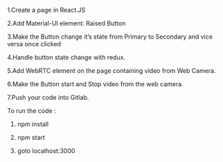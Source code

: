 1.Create a page in React.JS 
 
 2.Add Material-UI element: Raised Button
 
 3.Make the Button change it’s state from Primary to Secondary and vice versa once clicked
 
 4.Handle button state change with redux.
 
 5.Add WebRTC element on the page containing video from Web Camera.
 
 6.Make the Button start and Stop video from the web camera.
 
 7.Push your code into Gitlab.


To run the code :

1. npm install

2. npm start

3. goto localhost:3000
